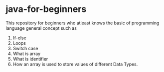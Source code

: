 # java-for-beginners
This repository for beginners who atleast knows the basic of programming language general concept such as 
1. If-else
2. Loops 
3. Switch case 
4. What is array 
5. What is identifier 
6. How an array is used to store values of different Data Types. 
